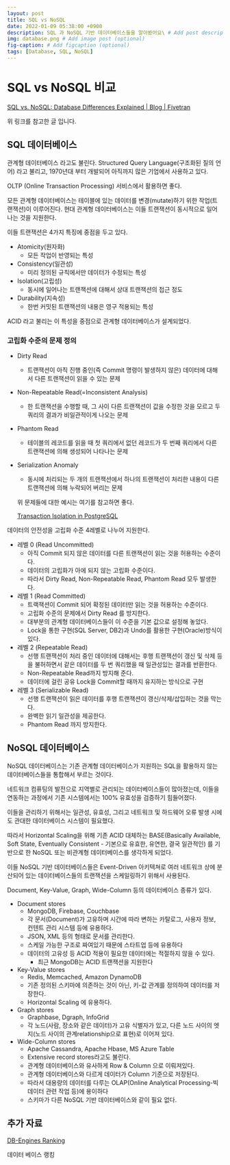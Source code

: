 ```yaml
---
layout: post
title: SQL vs NoSQL
date: 2022-01-09 05:38:00 +0900
description: SQL 과 NoSQL 기반 데이터베이스들을 알아봤어요\ # Add post description (optional)
img: database.png # Add image post (optional)
fig-caption: # Add figcaption (optional)
tags: [Database, SQL, NoSQL]
---
```


# SQL vs NoSQL 비교

[SQL vs. NoSQL: Database Differences Explained | Blog | Fivetran](https://www.fivetran.com/blog/sql-vs-nosql-database-differences-explained)

위 링크를 참고한 글 입니다.

## SQL 데이터베이스

관계형 데이터베이스 라고도 불린다. Structured Query Language(구조화된 질의 언어) 라고 불리고, 1970년대 부터 개발되어 아직까지 많은 기업에서 사용하고 있다. 

OLTP (Online Transaction Processing) 서비스에서 활용하면 좋다.

모든 관계형 데이터베이스는 테이블에 있는 데이터를 변경(mutate)하기 위한 작업(트랜잭션)이 이루어진다. 현대 관계형 데이터베이스는 이들 트랜잭션이 동시적으로 일어나는 것을 지원한다. 

이들 트랜잭션은 4가지 특징에 중점을 두고 있다. 

- Atomicity(원자화)
    - 모든 작업이 반영되는 특성
- Consistency(일관성)
    - 미리 정의된 규칙에서만 데이터가 수정되는 특성
- Isolation(고립성)
    - 동시에 일어나는 트랜잭션에 대해서 상대 트랜잭션의 접근 정도
- Durability(지속성)
    - 한번 커밋된 트랜잭션의 내용은 영구 적용되는 특성

ACID 라고 불리는 이 특성을 중점으로 관계형 데이터베이스가 설계되었다. 

### 고립화 수준의 문제 정의

- Dirty Read
    - 트랜잭션이 아직 진행 중인(즉 Commit 명령이 발생하지 않은) 데이터에 대해서 다른 트랜잭션이 읽을 수 있는 문제
- Non-Repeatable Read(=Inconsistent Analysis)
    - 한 트랜잭션을 수행할 때, 그 사이 다른 트랜잭션이 값을 수정한 것을 모르고  두 쿼리의 결과가 비일관적이게 나오는 문제
- Phantom Read
    - 테이블의 레코드를 읽을 때 첫 쿼리에서 없던 레코드가 두 번째 쿼리에서 다른 트랜잭션에 의해 생성되어 나타나는 문제
- Serialization Anomaly
    - 동시에 처리되는 두 개의 트랜잭션에서 하나의 트랜잭션이 처리한 내용이 다른 트랜잭션에 의해 누락되어 버리는 문제
        
        
    
    위 문제들에 대한 예시는 여기를 참고하면 좋다. 
    
    [Transaction Isolation in PostgreSQL](https://pgdash.io/blog/postgres-transactions.html)
    

데이터의 안전성을 고립화 수준 4레벨로 나누어 지원한다. 

- 레벨 0 (Read Uncommitted)
    - 아직 Commit 되지 않은 데이터를 다른 트랜잭션이 읽는 것을 허용하는 수준이다.
    - 데이터의 고립화가 아에 되지 않는 고립화 수준이다.
    - 따라서 Dirty Read, Non-Repeatable Read, Phantom Read 모두 발생한다.
- 레벨 1 (Read Committed)
    - 트랙잭션이 Commit 되어 확정된 데이터만 읽는 것을 허용하는 수준이다.
    - 고립화 수준의 문제에서 Dirty Read 를 방지한다.
    - 대부분의 관계형 데이터베이스들이 이 수준을 기본 값으로 설정해 놓았다.
    - Lock을 통한 구현(SQL Server, DB2)과 Undo를 활용한 구현(Oracle)방식이 있다.
- 레벨 2 (Repeatable Read)
    - 선행 트랜잭션이 처리 중인 데이터에 대해서는 후행 트랜잭션이 갱신 및 삭제 등을 불허하면서 같은 데이터를 두 번 쿼리했을 때 일관성있는 결과를 반환한다.
    - Non-Repeatable Read까지 방지해 준다.
    - 데이터에 걸린 공유 Lock을 Commit할 때까지 유지하는 방식으로 구현
- 레벨 3 (Serializable Read)
    - 선행 트랜잭션이 읽은 데이터를 후행 트랜잭션이 갱신/삭제/삽입하는 것을 막는다.
    - 완벽한 읽기 일관성을 제공한다.
    - Phantom Read 까지 방지한다.

## NoSQL 데이터베이스

NoSQL 데이터베이스는 기존 관계형 데이터베이스가 지원하는 SQL을 활용하지 않는 데이터베이스들을 통합해서 부르는 것이다. 

네트워크 컴퓨팅의 발전으로 지역별로 관리되는 데이터베이스들이 많아졌는데, 이들을 연동하는 과정에서 기존 시스템에서는 100% 유효성을 검증하기 힘들어졌다. 

이들을 관리하기 위해서는 일관성, 유효성, 그리고 네트워크 및 하드웨어 오류 발생 시에도 관대한 데이터베이스 시스템이 필요했다. 

따라서 Horizontal Scaling을 위해 기존 ACID 대체하는 BASE(Basically Available, Soft State, Eventually Consistent - 기본으로 유효한, 유연한, 결국 일관적인) 를 기반으로 한 NoSQL 또는 비관계형 데이터베이스를 생각하게 되었다. 

이들 NoSQL 기반 데이터베이스들은 Event-Driven 아키텍쳐로 여러 네트워크 상에 분산되어 있는 데이터베이스들의 트랜잭션을 스케일링하기 위해서 사용된다.

Document, Key-Value, Graph, Wide-Column 등의 데이터베이스 종류가 있다.

- Document stores
    - MongoDB, Firebase, Couchbase
    - 각 문서(Document)가 고유하며 시간에 따라 변하는 카탈로그, 사용자 정보, 컨텐트 관리 시스템 등에 유용하다.
    - JSON, XML 등의 형태로 문서를 관리한다.
    - 스케일 가능한 구조로 짜여있기 때문에 스타트업 등에 유용하다
    - 데이터의 고유성 등 ACID 적용이 필요한 데이터에는 적절하지 않을 수 있다.
        - 최근 MongoDB는 ACID 트랜잭션을 지원한다
- Key-Value stores
    - Redis, Memcached, Amazon DynamoDB
    - 기존 정의된 스키마에 의존하는 것이 아닌, 키-값 관계를 정의하여 데이터를 저장한다.
    - Horizontal Scaling 에 유용하다.
- Graph stores
    - Graphbase, Dgraph, InfoGrid
    - 각 노드(사람, 장소와 같은 데이터)가 고유 식별자가 있고, 다른 노드 사이의 엣지(노드 사이의 관계relationship으로 표현)로 이어져 있다.
- Wide-Column stores
    - Apache Cassandra, Apache Hbase, MS Azure Table
    - Extensive record stores라고도 불린다.
    - 관계형 데이터베이스와 유사하게 Row & Column 으로 이뤄져있다.
    - 관계형 데이터베이스와 다르게 데이터가 Column 기준으로 저장된다.
    - 따라서 대용량의 데이터를 다루는 OLAP(Online Analytical Processing-빅데이터 관련 작업 등)에 용이하다
    - 스키마가 다른 NoSQL 기반 데이터베이스와 같이 필요 없다.

## 추가 자료

[DB-Engines Ranking](https://db-engines.com/en/ranking)

데이터 베이스 랭킹